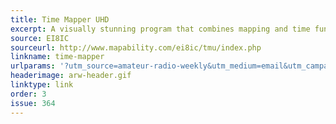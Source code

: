 ```yaml
---
title: Time Mapper UHD
excerpt: A visually stunning program that combines mapping and time functions to produce an ever-changing 4K or HD World Clock display.
source: EI8IC
sourceurl: http://www.mapability.com/ei8ic/tmu/index.php
linkname: time-mapper
urlparams: '?utm_source=amateur-radio-weekly&utm_medium=email&utm_campaign=newsletter'
headerimage: arw-header.gif
linktype: link
order: 3
issue: 364
---
```

